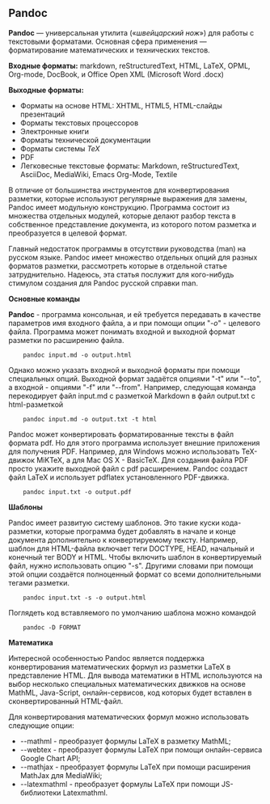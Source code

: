 ## Pandoc

**Pandoc** — универсальная утилита («*швейцарский нож*») для работы с текстовыми форматами. Основная сфера применения — форматирование математических и технических текстов.

**Входные форматы:** markdown, reStructuredText, HTML, LaTeX, OPML, Org-mode, DocBook, и Office Open XML (Microsoft Word .docx)

**Выходные форматы:**

+ Форматы на основе HTML: XHTML, HTML5, HTML-слайды презентаций 
+ Форматы текстовых процессоров
+ Электронные книги
+ Форматы технической документации
+ Форматы системы *TeX*
+ PDF
+ Легковесные текстовые форматы: Markdown, reStructuredText, AsciiDoc, MediaWiki, Emacs Org-Mode, Textile

В отличие от большинства инструментов для конвертирования разметки, которые используют регулярные выражения для замены, Pandoc имеет модульную конструкцию. Программа состоит из множества отдельных модулей, которые делают разбор текста в собственное представление документа, из которого потом разметка и преобразуется в целевой формат.

Главный недостаток программы в отсутствии руководства (man) на русском языке. Pandoc имеет множество отдельных опций для разных форматов разметки, рассмотреть которые в отдельной статье затруднительно. Надеюсь, эта статья послужит для кого-нибудь стимулом создания для Pandoc русской справки man.

**Основные команды**

**Pandoc** - программа консольная, и ей требуется передавать в качестве параметров имя входного файла, а и при помощи опции "*-о*" - целевого файла. Программа может понимать входной и выходной формат разметки по расширению файла.

		pandoc input.md -o output.html

Однако можно указать входной и выходной форматы при помощи специальных опций. Выходной формат задаётся опциями "-t" или "--to", а входной - опциями "-f" или "--from". Например, следующая команда перекодирует файл input.md с разметкой Markdown в файл output.txt с html-разметкой

		pandoc input.md -o output.txt -t html

Pandoc может конвертировать форматированные тексты в файл формата pdf. Но для этого программа использует внешние приложения для получения PDF. Например, для Windows можно использовать TeX-движок MiKTeX, а для Mac OS X - BasicTeX. Для создания файла PDF просто укажите выходной файл с pdf расширением. Pandoc создаст файл LaTeX и использует pdflatex установленного PDF-движка.

		pandoc input.txt -o output.pdf

**Шаблоны**

Pandoc имеет развитую систему шаблонов. Это такие куски кода-разметки, которые программа будет добавлять в начале и конце документа дополнительно к конвертируемому тексту. Например, шаблон для HTML-файла включает теги DOCTYPE, HEAD, начальный и конечный тег BODY и HTML.
Чтобы включить шаблон в конвертируемый файл, нужно использовать опцию "-s". Другими словами при помощи этой опции создаётся полноценный формат со всеми дополнительными тегами разметки.

		pandoc input.txt -s -o output.html

Поглядеть код вставляемого по умолчанию шаблона можно командой

		pandoc -D FORMAT

**Математика**

Интересной особенностью Pandoc является поддержка конвертирования математических формул из разметки LaTeX в представление HTML. Для вывода математики в HTML используются на выбор несколько специальных математических движков на основе MathML, Java-Script, онлайн-сервисов, код которых будет вставлен в сконвертированный HTML-файл.

Для конвертирования математических формул можно использовать следующие опции:

+ --mathml - преобразует формулы LaTeX в разметку MathML;
+ --webtex - преобразует формулы LaTeX при помощи онлайн-сервиса Google Chart API;
+ --mathjax - преобразует формулы LaTeX при помощи расширения MathJax для MediaWiki;
+ --latexmathml - преобразует формулы LaTeX при помощи JS-библиотеки Latexmathml.

